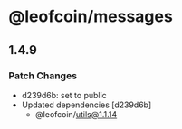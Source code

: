 # @leofcoin/messages

## 1.4.9

### Patch Changes

- d239d6b: set to public
- Updated dependencies [d239d6b]
  - @leofcoin/utils@1.1.14
